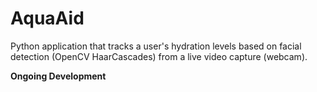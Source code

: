 # AquaAid

Python application that tracks a user's hydration levels based on facial detection (OpenCV HaarCascades) from a live video capture (webcam).

__Ongoing Development__

